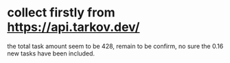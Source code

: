 # collect firstly from https://api.tarkov.dev/
the total task amount seem to be 428, remain to be confirm, no sure the 0.16 new tasks have been included.